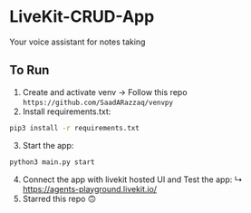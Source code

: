 # LiveKit-CRUD-App
Your voice assistant for notes taking

## To Run

1. Create and activate venv -> Follow this repo `https://github.com/SaadARazzaq/venvpy`
2. Install requirements.txt:
```bash
pip3 install -r requirements.txt
```
3. Start the app: 
```bash
python3 main.py start
```
4. Connect the app with livekit hosted UI and Test the app:
   ↳ https://agents-playground.livekit.io/
5. Starred this repo 🙃
